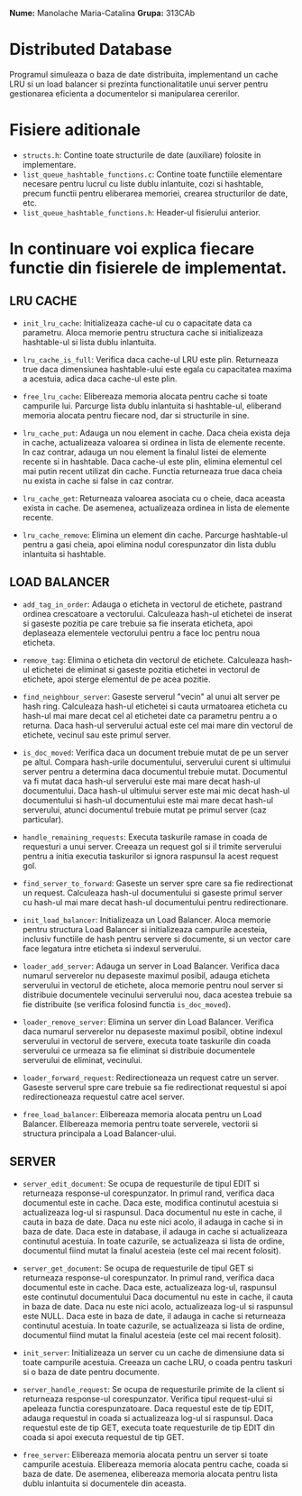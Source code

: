 **Nume:** Manolache Maria-Catalina
**Grupa:** 313CAb

# Distributed Database
Programul simuleaza o baza de date distribuita, implementand un cache LRU
si un load balancer si prezinta functionalitatile unui server pentru
gestionarea eficienta a documentelor si manipularea cererilor.

# Fisiere aditionale
- `structs.h`: Contine toate structurile de date (auxiliare) folosite in
   implementare.
- `list_queue_hashtable_functions.c`: Contine toate functiile elementare
   necesare pentru lucrul cu liste dublu inlantuite, cozi si hashtable,
   precum functii pentru eliberarea memoriei, crearea structurilor de date,
   etc.
- `list_queue_hashtable_functions.h`: Header-ul fisierului anterior.

# In continuare voi explica fiecare functie din fisierele de implementat.
## LRU CACHE

- `init_lru_cache`: Initializeaza cache-ul cu o capacitate data ca parametru.
  Aloca memorie pentru structura cache si initializeaza hashtable-ul si lista
  dublu inlantuita.

- `lru_cache_is_full`: Verifica daca cache-ul LRU este plin. Returneaza true
  daca dimensiunea hashtable-ului este egala cu capacitatea maxima a acestuia,
  adica daca cache-ul este plin.

- `free_lru_cache`: Elibereaza memoria alocata pentru cache si toate campurile
  lui. Parcurge lista dublu inlantuita si hashtable-ul, eliberand memoria
  alocata pentru fiecare nod, dar si structurile in sine.

- `lru_cache_put`: Adauga un nou element in cache. Daca cheia exista deja in
  cache, actualizeaza valoarea si ordinea in lista de elemente recente. In caz
  contrar, adauga un nou element la finalul listei de elemente recente si in
  hashtable. Daca cache-ul este plin, elimina elementul cel mai putin recent
  utilizat din cache. Functia returneaza true daca cheia nu exista in cache si
  false in caz contrar.

- `lru_cache_get`: Returneaza valoarea asociata cu o cheie, daca aceasta exista
  in cache. De asemenea, actualizeaza ordinea in lista de elemente recente.

- `lru_cache_remove`: Elimina un element din cache. Parcurge hashtable-ul pentru
  a gasi cheia, apoi elimina nodul corespunzator din lista dublu inlantuita si
  hashtable.

## LOAD BALANCER

- `add_tag_in_order`: Adauga o eticheta in vectorul de etichete, pastrand
  ordinea crescatoare a vectorului. Calculeaza hash-ul etichetei de inserat si
  gaseste pozitia pe care trebuie sa fie inserata eticheta, apoi deplaseaza
  elementele vectorului pentru a face loc pentru noua eticheta.

- `remove_tag`: Elimina o eticheta din vectorul de etichete. Calculeaza hash-ul
  etichetei de eliminat si gaseste pozitia etichetei in vectorul de etichete,
  apoi sterge elementul de pe acea pozitie.

- `find_neighbour_server`: Gaseste serverul "vecin" al unui alt server pe hash
  ring. Calculeaza hash-ul etichetei si cauta urmatoarea eticheta cu hash-ul mai
  mare decat cel al etichetei date ca parametru pentru a o returna. Daca
  hash-ul serverului actual este cel mai mare din vectorul de etichete, vecinul
  sau este primul server.

- `is_doc_moved`: Verifica daca un document trebuie mutat de pe un server pe
  altul. Compara hash-urile documentului, serverului curent si ultimului server
  pentru a determina daca documentul trebuie mutat. Documentul va fi mutat daca
  hash-ul serverului este mai mare decat hash-ul documentului. Daca hash-ul 
  ultimului server este mai mic decat hash-ul documentului si hash-ul
  documentului este mai mare decat hash-ul serverului, atunci documentul trebuie
  mutat pe primul server (caz particular).

- `handle_remaining_requests`: Executa taskurile ramase in coada de requesturi a
  unui server. Creeaza un request gol si il trimite serverului pentru a initia
  executia taskurilor si ignora raspunsul la acest request gol.

- `find_server_to_forward`: Gaseste un server spre care sa fie redirectionat un
  request. Calculeaza hash-ul documentului si gaseste primul server cu hash-ul mai
  mare decat hash-ul documentului pentru redirectionare.

- `init_load_balancer`: Initializeaza un Load Balancer. Aloca memorie pentru
  structura Load Balancer si initializeaza campurile acesteia, inclusiv functiile
  de hash pentru servere si documente, si un vector care face legatura intre
  eticheta si indexul serverului.

- `loader_add_server`: Adauga un server in Load Balancer. Verifica daca numarul
  serverelor nu depaseste maximul posibil, adauga eticheta serverului in vectorul
  de etichete, aloca memorie pentru noul server si distribuie documentele 
  vecinului serverului nou, daca acestea trebuie sa fie distribuite (se verifica
  folosind functia `is_doc_moved`).

- `loader_remove_server`: Elimina un server din Load Balancer. Verifica daca
  numarul serverelor nu depaseste maximul posibil, obtine indexul serverului in
  vectorul de servere, executa toate taskurile din coada serverului ce urmeaza sa
  fie eliminat si distribuie documentele serverului de eliminat, vecinului.

- `loader_forward_request`: Redirectioneaza un request catre un server. Gaseste
  serverul spre care trebuie sa fie redirectionat requestul si apoi 
  redirectioneaza requestul catre acel server.

- `free_load_balancer`: Elibereaza memoria alocata pentru un Load Balancer.
  Elibereaza memoria pentru toate serverele, vectorii si structura principala a
  Load Balancer-ului.

## SERVER

- `server_edit_document`: Se ocupa de requesturile de tipul EDIT si returneaza
  response-ul corespunzator. In primul rand, verifica daca documentul este in
  cache. Daca este, modifica continutul acestuia si actualizeaza log-ul si
  raspunsul. Daca documentul nu este in cache, il cauta in baza de date. Daca
  nu este nici acolo, il adauga in cache si in baza de date. Daca este in
  database, il adauga in cache si actualizeaza continutul acestuia. In toate
  cazurile, se actualizeaza si lista de ordine, documentul fiind mutat la
  finalul acesteia (este cel mai recent folosit).

- `server_get_document`: Se ocupa de requesturile de tipul GET si returneaza
  response-ul corespunzator. In primul rand, verifica daca documentul este in
  cache. Daca este, actualizeaza log-ul, raspunsul este continutul documentului
  Daca documentul nu este in cache, il cauta in baza de date. Daca nu este nici
  acolo, actualizeaza log-ul si raspunsul este NULL. Daca este in baza de date,
  il adauga in cache si returneaza continutul acestuia. In toate cazurile, se
  actualizeaza si lista de ordine, documentul fiind mutat la finalul acesteia
  (este cel mai recent folosit). 

- `init_server`: Initializeaza un server cu un cache de dimensiune data si toate
  campurile acestuia. Creeaza un cache LRU, o coada pentru taskuri si o baza de
  date pentru documente.

- `server_handle_request`: Se ocupa de requesturile primite de la client si
  returneaza response-ul corespunzator. Verifica tipul request-ului si apeleaza
  functia corespunzatoare. Daca requestul este de tip EDIT, adauga requestul in
  coada si actualizeaza log-ul si raspunsul. Daca requestul este de tip GET,
  executa toate requesturile de tip EDIT din coada si apoi executa requestul de
  tip GET.

- `free_server`: Elibereaza memoria alocata pentru un server si toate campurile
  acestuia. Elibereaza memoria alocata pentru cache, coada si baza de date.
  De asemenea, elibereaza memoria alocata pentru lista dublu inlantuita si
  documentele din aceasta.